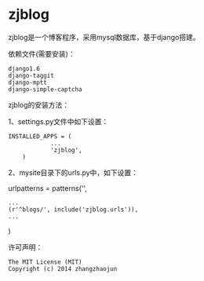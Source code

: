 zjblog
======
zjblog是一个博客程序，采用mysql数据库，基于django搭建。

依赖文件(需要安装)：

	django1.6
	django-taggit
	django-mptt
	django-simple-captcha

zjblog的安装方法：

1、settings.py文件中如下设置：

	INSTALLED_APPS = (
    			...
    			'zjblog',
    	)

2、mysite目录下的urls.py中，如下设置：

urlpatterns = patterns('',

    ...
    (r'^blogs/', include('zjblog.urls')),
    ...
)

许可声明：

	The MIT License (MIT)
	Copyright (c) 2014 zhangzhaojun
